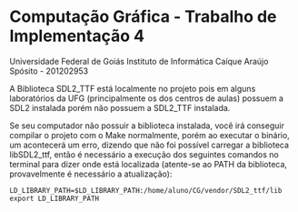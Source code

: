 # Computação Gráfica - Trabalho de Implementação 4

Universidade Federal de Goiás
Instituto de Informática
Caíque Araújo Spósito - 201202953

A Biblioteca SDL2_TTF está localmente no projeto pois em alguns laboratórios da UFG (principalmente os dos centros de aulas) possuem a SDL2 instalada porém não possuem a SDL2_TTF instalada. 

Se seu computador não possuir a biblioteca instalada, você irá conseguir compilar o projeto com o Make normalmente, porém ao executar o binário, um acontecerá um erro, dizendo que não foi possível carregar a biblioteca libSDL2_ttf, então é necessário a execução dos seguintes comandos no terminal para dizer onde está localizada (atente-se ao PATH da biblioteca, provavelmente é necessário a atualização):

```
LD_LIBRARY_PATH=$LD_LIBRARY_PATH:/home/aluno/CG/vendor/SDL2_ttf/lib
export LD_LIBRARY_PATH
```
